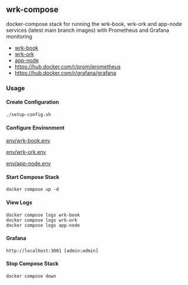 ## wrk-compose

docker-compose stack for running the wrk-book, wrk-ork and app-node services (latest main branch images) with Prometheus and Grafana monitoring

- [wrk-book](../wrk-book)
- [wrk-ork](../wrk-ork)
- [app-node](../app-node)
- https://hub.docker.com/r/prom/prometheus
- https://hub.docker.com/r/grafana/grafana



### Usage

#### Create Configuration

```
./setup-config.sh
```

#### Configure Environment


[env/wrk-book.env](env/wrk-book.env)

[env/wrk-ork.env](env/wrk-ork.env)

[env/app-node.env](env/app-node.env)


#### Start Compose Stack

```
docker compose up -d
```

#### View Logs

```
docker compose logs wrk-book
docker compose logs wrk-ork
docker compose logs app-node
```

#### Grafana

```
http://localhost:3001 [admin:admin]
```

#### Stop Compose Stack

```
docker compose down
```

